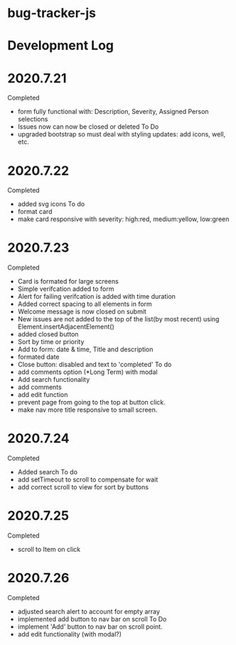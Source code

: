# bug-tracker-js

# Development Log

# 2020.7.21
Completed
- form fully functional with: Description, Severity, Assigned Person selections
- Issues now can now be closed or deleted 
To Do
- upgraded bootstrap so must deal with styling updates: add icons, well, etc.
# 2020.7.22
Completed
- added svg icons
To do
- format card
- make card responsive with severity: high:red, medium:yellow, low:green
# 2020.7.23
Completed
- Card is formated for large screens
- Simple verifcation added to form
- Alert for failing verifcation is added with time duration
- Added correct spacing to all elements in form 
- Welcome message is now closed on submit
- New issues are not added to the top of the list(by most recent) using Element.insertAdjacentElement()
- added closed button
- Sort by time or priority
- Add to form: date & time, Title and description
- formated date
- Close button: disabled and text to 'completed'
To do
- add comments option (*Long Term) with modal
- Add search functionality
- add comments 
- add edit function
- prevent page from going to the top at button click.
- make nav more title responsive to small screen.
# 2020.7.24
Completed
- Added search 
To do
- add setTimeout to scroll to compensate for wait
- add correct scroll to view for sort by buttons
# 2020.7.25
Completed
- scroll to Item on click
# 2020.7.26
Completed
- adjusted search alert to account for empty array
- implemented add button to nav bar on scroll
To Do
- implement 'Add' button to nav bar on scroll point. 
- add edit functionality (with modal?)
